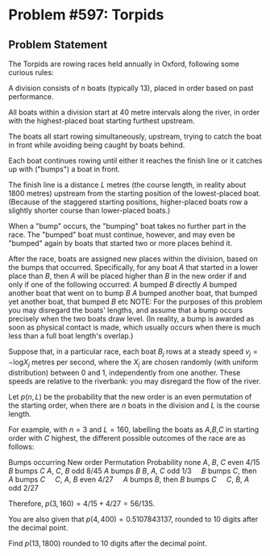 # Problem #597: Torpids 

## Problem Statement 

The Torpids are rowing races held annually in Oxford, following some curious rules:


A division consists of $n$ boats (typically 13), placed in order based on past performance.

All boats within a division start at 40 metre intervals along the river, in order with the highest-placed boat starting furthest upstream.

The boats all start rowing simultaneously, upstream, trying to catch the boat in front while avoiding being caught by boats behind.

Each boat continues rowing until either it reaches the finish line or it catches up with ("bumps") a boat in front.

The finish line is a distance $L$ metres (the course length, in reality about 1800 metres) upstream from the starting position of the lowest-placed boat. (Because of the staggered starting positions, higher-placed boats row a slightly shorter course than lower-placed boats.)

When a "bump" occurs, the "bumping" boat takes no further part in the race. The "bumped" boat must continue, however, and may even be "bumped" again by boats that started two or more places behind it.

After the race, boats are assigned new places within the division, based on the bumps that occurred. Specifically, for any boat $A$ that started in a lower place than $B$, then $A$ will be placed higher than $B$ in the new order if and only if one of the following occurred:
   $A$ bumped $B$ directly 
 $A$ bumped another boat that went on to bump $B$ 
 $A$ bumped another boat, that bumped yet another boat, that bumped $B$ 
 etc NOTE: For the purposes of this problem you may disregard the boats' lengths, and assume that a bump occurs precisely when the two boats draw level. (In reality, a bump is awarded as soon as physical contact is made, which usually occurs when there is much less than a full boat length's overlap.)


Suppose that, in a particular race, each boat $B_j$ rows at a steady speed $v_j = -$log$X_j$ metres per second, where the $X_j$ are chosen randomly (with uniform distribution) between 0 and 1, independently from one another. These speeds are relative to the riverbank: you may disregard the flow of the river.


Let $p(n,L)$ be the probability that the new order is an even permutation of the starting order, when there are $n$ boats in the division and $L$ is the course length.


For example, with $n=3$ and $L=160$, labelling the boats as $A$,$B$,$C$ in starting order with $C$ highest, the different possible outcomes of the race are as follows:

 Bumps occurring 
 New order 
 Permutation 
 Probability 
 none 
 $A$, $B$, $C$ 
 even 
 $4/15$ 
 $B$ bumps $C$ 
 $A$, $C$, $B$ 
 odd 
 $8/45$ 
 $A$ bumps $B$ 
 $B$, $A$, $C$ 
 odd 
 $1/3$ 
     $B$ bumps $C$, then $A$ bumps $C$     
 $C$, $A$, $B$ 
 even 
 $4/27$ 
     $A$ bumps $B$, then $B$ bumps $C$     
 $C$, $B$, $A$ 
 odd 
 $2/27$ 

Therefore, $p(3,160) = 4/15 + 4/27 = 56/135$.


You are also given that $p(4,400)=0.5107843137$, rounded to 10 digits after the decimal point.


Find $p(13,1800)$ rounded to 10 digits after the decimal point.

